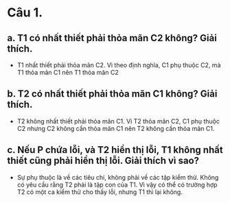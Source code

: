 # Câu 1. 
## a. T1 có nhất thiết phải thỏa mãn C2 không? Giải thích.
- T1 nhất thiết phải thỏa mãn C2. Vì theo định nghĩa, C1 phụ thuộc C2, mà T1 thỏa mãn C1 nên T1 thỏa mãn C2 
## b. T2 có nhất thiết phải thỏa mãn C1 không? Giải thích.
- T2 không nhất thiết phải thỏa mãn C1. Vì T2 thỏa mãn C2, C1 phụ thuộc C2 nhưng C2 không cần thỏa mãn C1 nên T2 không cần thỏa mãn C1. 
## c. Nếu P chứa lỗi, và T2 hiển thị lỗi, T1 không nhất thiết cũng phải hiển thị lỗi. Giải thích vì sao?
- Sự phụ thuộc là về các tiêu chí, không phải về các tập kiểm thử. Không có yêu cầu rằng T2 phải là tập con của T1. Vì vậy có thể có trường hợp T2 có một ca kiểm thử cho thấy lỗi, nhưng T1 thì lại không. 
